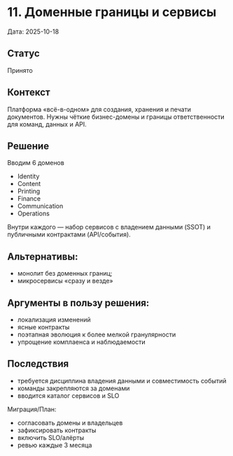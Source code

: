 # 11. Доменные границы и сервисы

Дата: 2025-10-18

## Статус

Принято

## Контекст

Платформа «всё-в-одном» для создания, хранения и печати документов. Нужны чёткие бизнес-домены и границы ответственности для команд, данных и API.

## Решение

Вводим 6 доменов 
- Identity
- Content
- Printing
- Finance
- Communication
- Operations 

Внутри каждого — набор сервисов с владением данными (SSOT) и публичными контрактами (API/события).

## Альтернативы: 
- монолит без доменных границ; 
- микросервисы «сразу и везде»

## Аргументы в пользу решения: 
- локализация изменений
- ясные контракты
- поэтапная эволюция к более мелкой гранулярности
- упрощение комплаенса и наблюдаемости

## Последствия

- требуется дисциплина владения данными и совместимость событий 
- команды закрепляются за доменами
- вводится каталог сервисов и SLO

Миграция/План: 
- согласовать домены и владельцев
- зафиксировать контракты
- включить SLO/алёрты
- ревью каждые 3 месяца

